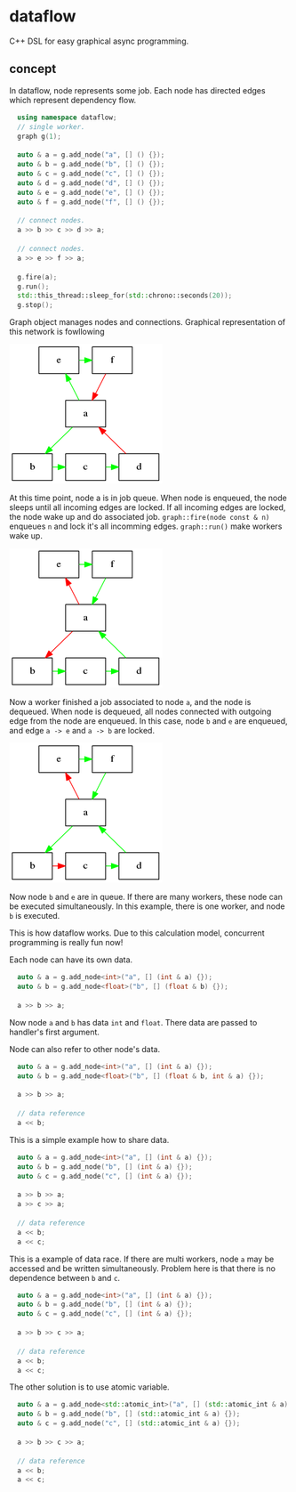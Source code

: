 dataflow
=======

C++ DSL for easy graphical async programming.

concept
------

In dataflow, node represents some job.
Each node has directed edges which represent dependency flow.

```c++
  using namespace dataflow;
  // single worker.
  graph g(1);

  auto & a = g.add_node("a", [] () {});
  auto & b = g.add_node("b", [] () {});
  auto & c = g.add_node("c", [] () {});
  auto & d = g.add_node("d", [] () {});
  auto & e = g.add_node("e", [] () {});
  auto & f = g.add_node("f", [] () {});

  // connect nodes.
  a >> b >> c >> d >> a;

  // connect nodes.
  a >> e >> f >> a;

  g.fire(a);
  g.run();
  std::this_thread::sleep_for(std::chrono::seconds(20));
  g.stop();
```

Graph object manages nodes and connections.
Graphical representation of this network is fowllowing

![1.png](img/1.png)

At this time point, node a is in job queue.
When node is enqueued, the node sleeps until all incoming edges are locked.
If all incoming edges are locked, the node wake up and do associated job.
`graph::fire(node const & n)` enqueues `n` and lock it's all incomming edges.
`graph::run()` make workers wake up.

![2.png](img/2.png)

Now a worker finished a job associated to node `a`, and the node is dequeued.
When node is dequeued, all nodes connected with outgoing edge from the node are enqueued.
In this case, node `b` and `e` are enqueued, and edge `a -> e` and `a -> b` are locked.

![3.png](img/3.png)

Now node `b` and `e` are in queue.
If there are many workers, these node can be executed simultaneously.
In this example, there is one worker, and node `b` is executed.

This is how dataflow works.
Due to this calculation model, concurrent programming is really fun now!

Each node can have its own data.

```c++
  auto & a = g.add_node<int>("a", [] (int & a) {});
  auto & b = g.add_node<float>("b", [] (float & b) {});

  a >> b >> a;
```

Now node `a` and `b` has data `int` and `float`.
There data are passed to handler's first argument.

Node can also refer to other node's data.

```c++
  auto & a = g.add_node<int>("a", [] (int & a) {});
  auto & b = g.add_node<float>("b", [] (float & b, int & a) {});

  a >> b >> a;

  // data reference
  a << b;
```

This is a simple example how to share data.

```c++
  auto & a = g.add_node<int>("a", [] (int & a) {});
  auto & b = g.add_node("b", [] (int & a) {});
  auto & c = g.add_node("c", [] (int & a) {});

  a >> b >> a;
  a >> c >> a;
  
  // data reference
  a << b;
  a << c;
```

This is a example of data race.
If there are multi workers, node `a` may be accessed and be written simultaneously.
Problem here is that there is no dependence between `b` and `c`. 

```c++
  auto & a = g.add_node<int>("a", [] (int & a) {});
  auto & b = g.add_node("b", [] (int & a) {});
  auto & c = g.add_node("c", [] (int & a) {});

  a >> b >> c >> a;
  
  // data reference
  a << b;
  a << c;
```

The other solution is to use atomic variable.

```c++
  auto & a = g.add_node<std::atomic_int>("a", [] (std::atomic_int & a) {});
  auto & b = g.add_node("b", [] (std::atomic_int & a) {});
  auto & c = g.add_node("c", [] (std::atomic_int & a) {});

  a >> b >> c >> a;
  
  // data reference
  a << b;
  a << c;
```

